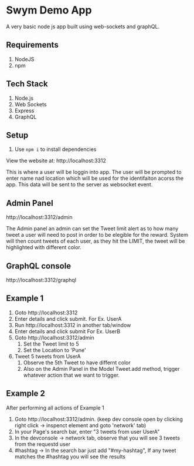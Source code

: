 # Swym Demo App
A very basic node js app built using web-sockets and graphQL.


## Requirements
1. NodeJS
2. npm

## Tech Stack
1. Node.js
2. Web Sockets
3. Express
4. GraphQL   

## Setup
1. Use `npm i` to install dependencies

View the website at: http://localhost:3312

This is where a user will be loggin into app. The user will be prompted to enter name nad location which will be used for the identifaiton acorss the app. This data will be sent to the server as websocket event.

## Admin Panel
http://localhost:3312/admin


The Admin panel an admin can set the Tweet limit alert as to how many tweet a user will need to post in order to be elegible for the reward. System will then count tweets of each user, as they hit the LIMIT, the tweet will be highlighted with different color. 

## GraphQL console 
http://localhost:3312/graphql


## Example 1
1. Goto  http://localhost:3312
2. Enter details and click submit. For Ex. UserA
3. Run http://localhost:3312 in another tab/window 
4. Enter details and click submit For Ex. UserB
5. Goto  http://localhost:3312/admin
   1. Set the Tweet limit to 5
   2. Set the Location to 'Pune'
6. Tweet 5 tweets from UserA
   1. Observe the 5th Tweet to have differnt color
   2. Also on the Admin Panel in the Model Tweet.add method, trigger whatever action that we want to trigger.


## Example 2

After performing all actions of Example 1
1. Goto  http://localhost:3312/admin. (keep dev console open by clicking right click -> inspenct element and goto 'network' tab)
2. In your Page's search bar, enter "3 tweets from user UserA"
3. In the devconsole -> network tab, observe that you will see 3 tweets from the requestd user
4. #hashtag -> In the search bar just add "#my-hashtag", If any tweet matches the #hashtag you will see the results